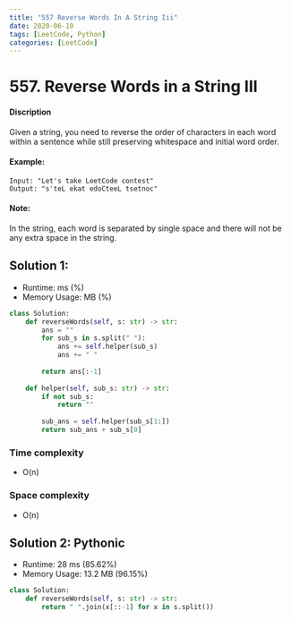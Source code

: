 ```yaml
---
title: "557 Reverse Words In A String Iii"
date: 2020-06-10
tags: [LeetCode, Python]
categories: [LeetCode]
---
```


# 557. Reverse Words in a String III

#### Discription

Given a string, you need to reverse the order of characters in each word within a sentence while still preserving whitespace and initial word order.

#### Example:

```
Input: "Let's take LeetCode contest"
Output: "s'teL ekat edoCteeL tsetnoc"
```

#### Note:

In the string, each word is separated by single space and there will not be any extra space in the string.

## Solution 1:

- Runtime: ms (%)
- Memory Usage: MB (%)

```python
class Solution:
    def reverseWords(self, s: str) -> str:
        ans = ""
        for sub_s in s.split(" "):
            ans += self.helper(sub_s)
            ans += " "
        
        return ans[:-1]
            
    def helper(self, sub_s: str) -> str:
        if not sub_s:
            return ""
        
        sub_ans = self.helper(sub_s[1:])
        return sub_ans + sub_s[0]
```

### Time complexity

- O(n)

### Space complexity

- O(n)

## Solution 2: Pythonic

- Runtime: 28 ms (85.62%)
- Memory Usage: 13.2 MB (96.15%)

```python
class Solution:
    def reverseWords(self, s: str) -> str:
        return " ".join(x[::-1] for x in s.split())
```
